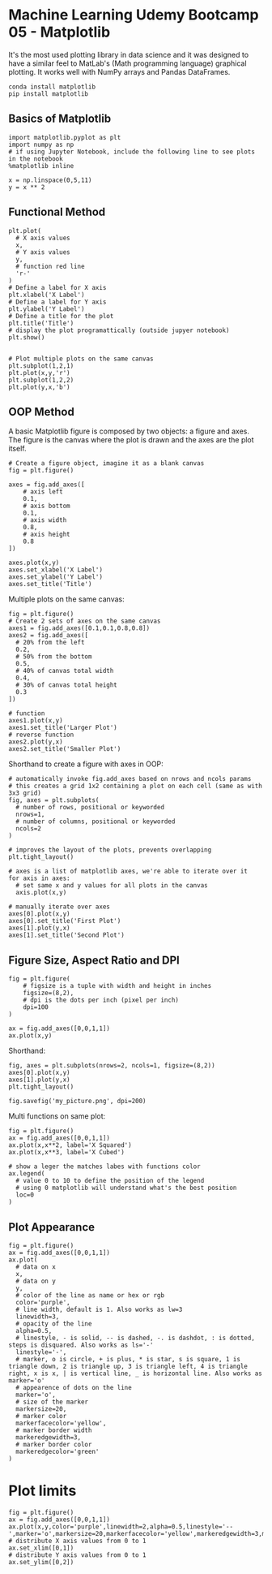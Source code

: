 # Machine Learning Udemy Bootcamp 05 - Matplotlib

It's the most used plotting library in data science and it was designed to have a similar feel to MatLab's (Math programming language) graphical plotting.
It works well with NumPy arrays and Pandas DataFrames.

```
conda install matplotlib
pip install matplotlib
```

## Basics of Matplotlib
```
import matplotlib.pyplot as plt
import numpy as np
# if using Jupyter Notebook, include the following line to see plots in the notebook
%matplotlib inline

x = np.linspace(0,5,11)
y = x ** 2
```

## Functional Method
```
plt.plot(
  # X axis values
  x,
  # Y axis values
  y,
  # function red line
  'r-'
)
# Define a label for X axis
plt.xlabel('X Label')
# Define a label for Y axis
plt.ylabel('Y Label')
# Define a title for the plot
plt.title('Title')
# display the plot programattically (outside jupyer notebook)
plt.show()


# Plot multiple plots on the same canvas
plt.subplot(1,2,1)
plt.plot(x,y,'r')
plt.subplot(1,2,2)
plt.plot(y,x,'b')
```

## OOP Method
A basic Matplotlib figure is composed by two objects: a figure and axes. The figure is the canvas where the plot is drawn and the axes are the plot itself.
```
# Create a figure object, imagine it as a blank canvas
fig = plt.figure()

axes = fig.add_axes([
    # axis left
    0.1,
    # axis bottom
    0.1,
    # axis width
    0.8,
    # axis height
    0.8
])

axes.plot(x,y)
axes.set_xlabel('X Label')
axes.set_ylabel('Y Label')
axes.set_title('Title')
```
Multiple plots on the same canvas:
```
fig = plt.figure()
# Create 2 sets of axes on the same canvas
axes1 = fig.add_axes([0.1,0.1,0.8,0.8])
axes2 = fig.add_axes([
  # 20% from the left
  0.2,
  # 50% from the bottom
  0.5,
  # 40% of canvas total width
  0.4,
  # 30% of canvas total height
  0.3
])

# function
axes1.plot(x,y)
axes1.set_title('Larger Plot')
# reverse function
axes2.plot(y,x)
axes2.set_title('Smaller Plot')
```
Shorthand to create a figure with axes in OOP:
```
# automatically invoke fig.add_axes based on nrows and ncols params
# this creates a grid 1x2 containing a plot on each cell (same as with 3x3 grid)
fig, axes = plt.subplots(
  # number of rows, positional or keyworded
  nrows=1,
  # number of columns, positional or keyworded
  ncols=2
)

# improves the layout of the plots, prevents overlapping
plt.tight_layout()

# axes is a list of matplotlib axes, we're able to iterate over it
for axis in axes:
  # set same x and y values for all plots in the canvas
  axis.plot(x,y)

# manually iterate over axes
axes[0].plot(x,y)
axes[0].set_title('First Plot')
axes[1].plot(y,x)
axes[1].set_title('Second Plot')
```

## Figure Size, Aspect Ratio and DPI
```
fig = plt.figure(
    # figsize is a tuple with width and height in inches
    figsize=(8,2),
    # dpi is the dots per inch (pixel per inch)
    dpi=100
)

ax = fig.add_axes([0,0,1,1])
ax.plot(x,y)
```
Shorthand:
```
fig, axes = plt.subplots(nrows=2, ncols=1, figsize=(8,2))
axes[0].plot(x,y)
axes[1].plot(y,x)
plt.tight_layout()

fig.savefig('my_picture.png', dpi=200)
```
Multi functions on same plot:
```
fig = plt.figure()
ax = fig.add_axes([0,0,1,1])
ax.plot(x,x**2, label='X Squared')
ax.plot(x,x**3, label='X Cubed')

# show a leger the matches labes with functions color
ax.legend(
  # value 0 to 10 to define the position of the legend
  # using 0 matplotlib will understand what's the best position 
  loc=0
)
```

## Plot Appearance
```
fig = plt.figure()
ax = fig.add_axes([0,0,1,1])
ax.plot(
  # data on x
  x,
  # data on y
  y,
  # color of the line as name or hex or rgb
  color='purple',
  # line width, default is 1. Also works as lw=3
  linewidth=3,
  # opacity of the line
  alpha=0.5,
  # linestyle, - is solid, -- is dashed, -. is dashdot, : is dotted, steps is disquared. Also works as ls='-'
  linestyle='-',
  # marker, o is circle, + is plus, * is star, s is square, 1 is triangle down, 2 is triangle up, 3 is triangle left, 4 is triangle right, x is x, | is vertical line, _ is horizontal line. Also works as marker='o'
  # appearence of dots on the line
  marker='o',
  # size of the marker
  markersize=20,
  # marker color
  markerfacecolor='yellow',
  # marker border width
  markeredgewidth=3,
  # marker border color
  markeredgecolor='green'
)
```

# Plot limits
```
fig = plt.figure()
ax = fig.add_axes([0,0,1,1])
ax.plot(x,y,color='purple',linewidth=2,alpha=0.5,linestyle='--',marker='o',markersize=20,markerfacecolor='yellow',markeredgewidth=3,markeredgecolor='green')
# distribute X axis values from 0 to 1
ax.set_xlim([0,1])
# distribute Y axis values from 0 to 1
ax.set_ylim([0,2])
```
